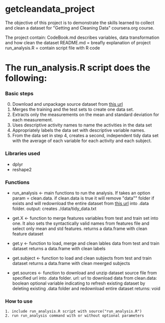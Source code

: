 getcleandata_project
==============
The objective of this project is to demonstrate the skills learned to collect and clean a dataset for "Getting and Cleaning Data" coursera.org course.

The project contain: 
	CodeBook.md describes variables, data transformation and how clean the dataset 
	README.md = breafly explanation of project 
	run_analysis.R = contain script file with R code


The run_analysis.R script does the following:
==============
### Basic steps
  0. Download and unpackage source dataset from [this url](https://d396qusza40orc.cloudfront.net/getdata%2Fprojectfiles%2FUCI%20HAR%20Dataset.zip)
  1. Merges the training and the test sets to create one data set.  
  2. Extracts only the measurements on the mean and standard deviation for each measurement.   
  3. Uses descriptive activity names to name the activities in the data set  
  4. Appropriately labels the data set with descriptive variable names.   
  5. From the data set in step 4, creates a second, independent tidy data set with the average of each variable for each activity and each subject.

 ### Libraries used
   * dplyr
   * reshape2
  
 ### Functions
  * run_analysis <- main functions to run the analysis. If takes an option param = clean.data.
		if clean.data is true it will remove "data"" folder if exists and will redownload the entire dataset from [this url](https://d396qusza40orc.cloudfront.net/getdata%2Fprojectfiles%2FUCI%20HAR%20Dataset.zip) into .data folder.
		output: creates ./data/tidy_data.txt
		
  * get.X <- function to merge features variables from test and train set into one. It also sets the syntactically valid names from features file and select only mean and std features.
		returns a data.frame with clean feature dataset
		
  * get.y <- function to load, merge and clean lables data from test and train dataset
		returns a data.frame with clean labels
		
  * get.subject <- function to load and clean subjects from test and train dataset
		returns a data.frame with clean meerged subjects
		
  * get.sources <- function to download and unzip dataset source file from specified url into .data folder.
		url: url to download data from
		clean.data: boolean optional variable indicating to refresh existing dataset by deleting existing .data folder and redownload entire dataset
		returns: void
		
### How to use
	1. include run_analysis.R script with source("run_analysis.R")
	2. run run_analysis command with or without optional parameters
